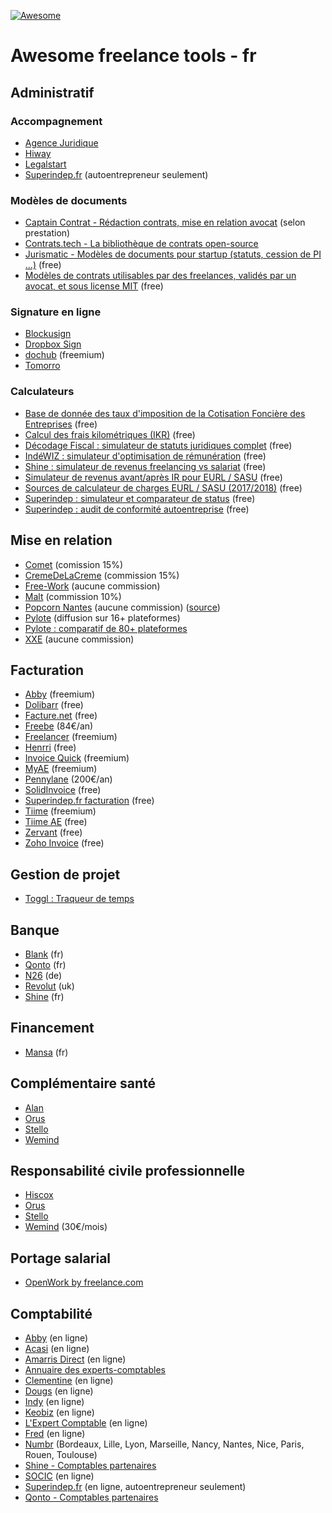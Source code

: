 [![Awesome](https://awesome.re/badge.svg)](https://awesome.re)

# Awesome freelance tools - fr

## Administratif

### Accompagnement

+ [Agence Juridique](https://agence-juridique.com)
+ [Hiway](https://hiway.fr/)
+ [Legalstart](https://www.legalstart.fr/)
+ [Superindep.fr](https://www.superindep.fr/) (autoentrepreneur seulement)

### Modèles de documents

+ [Captain Contrat - Rédaction contrats, mise en relation avocat](https://www.captaincontrat.com/) (selon prestation)
+ [Contrats.tech - La bibliothèque de contrats open-source](https://www.contrats.tech/)
+ [Jurismatic - Modèles de documents pour startup (statuts, cession de PI ...)](https://github.com/jurismatic/jurismatic) (free)
+ [Modèles de contrats utilisables par des freelances, validés par un avocat, et sous license MIT](https://github.com/purban/contrats-francais) (free)

### Signature en ligne

+ [Blockusign](https://blockusign.co/)
+ [Dropbox Sign](https://sign.dropbox.com/)
+ [dochub](https://dochub.com/) (freemium)
+ [Tomorro](https://www.gotomorro.com/fr/)

### Calculateurs

+ [Base de donnée des taux d'imposition de la Cotisation Foncière des Entreprises](https://data.economie.gouv.fr/pages/fiscalite-locale-entreprises/) (free)
+ [Calcul des frais kilométriques (IKR)](https://www.impots.gouv.fr/simulateur-bareme-kilometrique) (free)
+ [Décodage Fiscal : simulateur de statuts juridiques complet](https://decodage-fiscal.fr/simulateur-de-statuts-juridiques-pour-freelances) (free)
+ [IndéWIZ : simulateur d'optimisation de rémunération](https://indewiz.gabin.app/) (free)
+ [Shine : simulateur de revenus freelancing vs salariat](https://simulateurs.shine.fr/) (free)
+ [Simulateur de revenus avant/après IR pour EURL / SASU](https://mon-entreprise.fr/cr%C3%A9er/statut-juridique/dirigeant) (free)
+ [Sources de calculateur de charges EURL / SASU (2017/2018)](https://github.com/AntoineViau/eurl-sasu) (free)
+ [Superindep : simulateur et comparateur de status](https://www.superindep.fr/simulateurs.html) (free)
+ [Superindep : audit de conformité autoentreprise](https://www.superindep.fr/sante-administrative.html) (free)

## Mise en relation

+ [Comet](https://www.comet.co/) (comission 15%)
+ [CremeDeLaCreme](https://cremedelacreme.io) (commission 15%)
+ [Free-Work](https://www.free-work.com/fr/) (aucune commission)
+ [Malt](https://www.malt.fr/) (commission 10%)
+ [Popcorn Nantes](https://popcorn-nantes.github.io/) (aucune commission) ([source](https://github.com/popcorn-nantes/popcorn-nantes))
+ [Pylote](https://pylote.io/) (diffusion sur 16+ plateformes)
+ [Pylote : comparatif de 80+ plateformes](https://pylote.io/comparatif)
+ [XXE](https://www.xxe.fr/) (aucune commission)

## Facturation

+ [Abby](https://abby.fr/) (freemium)
+ [Dolibarr](https://www.dolibarr.fr/) (free)
+ [Facture.net](https://facture.net) (free)
+ [Freebe](https://www.freebe.me/) (84€/an)
+ [Freelancer](https://freelancer-app.fr/) (freemium)
+ [Henrri](https://www.henrri.com/) (free)
+ [Invoice Quick](https://invoicequick.com/) (freemium)
+ [MyAE](https://www.myae.fr/) (freemium)
+ [Pennylane](https://www.pennylane.com/fr/) (200€/an)
+ [SolidInvoice](https://solidinvoice.co/) (free)
+ [Superindep.fr facturation](https://www.superindep.fr/facturation.html) (free)
+ [Tiime](https://www.tiime.fr/) (freemium)
+ [Tiime AE](https://www.tiime-ae.fr/) (free)
+ [Zervant](https://www.zervant.com/) (free)
+ [Zoho Invoice](https://www.zoho.com/invoice/) (free)

## Gestion de projet

+ [Toggl : Traqueur de temps](https://toggl.com/)

## Banque

+ [Blank](https://www.blank.app) (fr)
+ [Qonto](https://qonto.eu/) (fr)
+ [N26](https://next.n26.com/fr-fr/) (de)
+ [Revolut](https://www.revolut.com/fr/) (uk)
+ [Shine](https://shine.fr/) (fr)

## Financement

+ [Mansa](https://getmansa.com) (fr)

## Complémentaire santé

+ [Alan](https://alan.eu/)
+ [Orus](https://www.orus.eu/)
+ [Stello](https://www.stello.eu/)
+ [Wemind](https://www.wemind.io/)

## Responsabilité civile professionnelle

+ [Hiscox](https://www.hiscox.fr/)
+ [Orus](https://www.orus.eu/)
+ [Stello](https://www.stello.eu/)
+ [Wemind](https://www.wemind.io/) (30€/mois)

## Portage salarial

+ [OpenWork by freelance.com](https://www.openwork.co/fr/openwork-portage-salarial)

## Comptabilité

+ [Abby](https://abby.fr/) (en ligne)
+ [Acasi](https://www.acasi.io/) (en ligne)
+ [Amarris Direct](https://www.expert-comptable-tpe.fr) (en ligne)
+ [Annuaire des experts-comptables](https://annuaire.experts-comptables.org/)
+ [Clementine](https://compta-clementine.fr) (en ligne)
+ [Dougs](https://www.dougs.fr/) (en ligne)
+ [Indy](https://www.indy.fr/) (en ligne)
+ [Keobiz](https://www.keobiz.fr/) (en ligne)
+ [L'Expert Comptable](https://www.l-expert-comptable.com/) (en ligne)
+ [Fred](https://www.freddelacompta.com/) (en ligne)
+ [Numbr](https://numbr.co/) (Bordeaux, Lille, Lyon, Marseille, Nancy, Nantes, Nice, Paris, Rouen, Toulouse)
+ [Shine - Comptables partenaires](https://partenaire.shine.fr/experts-comptables)
+ [SOCIC](https://www.socic.fr/) (en ligne)
+ [Superindep.fr](https://www.superindep.fr/) (en ligne, autoentrepreneur seulement)
+ [Qonto - Comptables partenaires](https://qonto.com/fr/accountants/partners)
